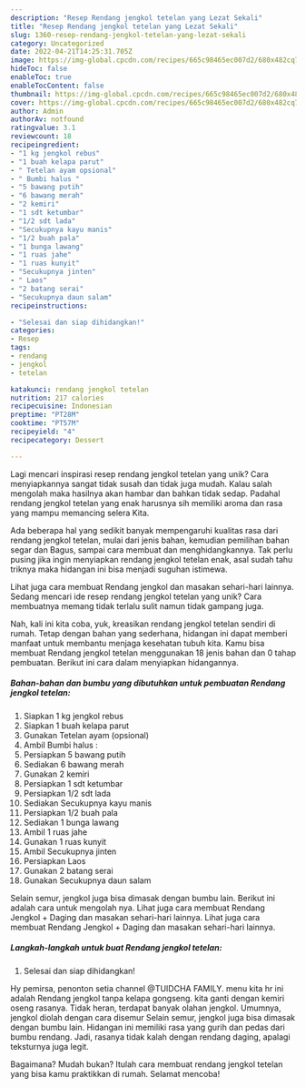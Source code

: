 ```yaml
---
description: "Resep Rendang jengkol tetelan yang Lezat Sekali"
title: "Resep Rendang jengkol tetelan yang Lezat Sekali"
slug: 1360-resep-rendang-jengkol-tetelan-yang-lezat-sekali
category: Uncategorized
date: 2022-04-21T14:25:31.705Z
image: https://img-global.cpcdn.com/recipes/665c98465ec007d2/680x482cq70/rendang-jengkol-tetelan-foto-resep-utama.jpg
hideToc: false
enableToc: true
enableTocContent: false
thumbnail: https://img-global.cpcdn.com/recipes/665c98465ec007d2/680x482cq70/rendang-jengkol-tetelan-foto-resep-utama.jpg
cover: https://img-global.cpcdn.com/recipes/665c98465ec007d2/680x482cq70/rendang-jengkol-tetelan-foto-resep-utama.jpg
author: Admin
authorAv: notfound
ratingvalue: 3.1
reviewcount: 18
recipeingredient:
- "1 kg jengkol rebus"
- "1 buah kelapa parut"
- " Tetelan ayam opsional"
- " Bumbi halus "
- "5 bawang putih"
- "6 bawang merah"
- "2 kemiri"
- "1 sdt ketumbar"
- "1/2 sdt lada"
- "Secukupnya kayu manis"
- "1/2 buah pala"
- "1 bunga lawang"
- "1 ruas jahe"
- "1 ruas kunyit"
- "Secukupnya jinten"
- " Laos"
- "2 batang serai"
- "Secukupnya daun salam"
recipeinstructions:

- "Selesai dan siap dihidangkan!"
categories:
- Resep
tags:
- rendang
- jengkol
- tetelan

katakunci: rendang jengkol tetelan 
nutrition: 217 calories
recipecuisine: Indonesian
preptime: "PT28M"
cooktime: "PT57M"
recipeyield: "4"
recipecategory: Dessert

---
```





Lagi mencari inspirasi resep rendang jengkol tetelan yang unik? Cara menyiapkannya sangat tidak susah dan tidak juga mudah. Kalau salah mengolah maka hasilnya akan hambar dan bahkan tidak sedap. Padahal rendang jengkol tetelan yang enak harusnya sih memiliki aroma dan rasa yang mampu memancing selera Kita.





Ada beberapa hal yang sedikit banyak mempengaruhi kualitas rasa dari rendang jengkol tetelan, mulai dari jenis bahan, kemudian pemilihan bahan segar dan Bagus, sampai cara membuat dan menghidangkannya. Tak perlu pusing jika ingin menyiapkan rendang jengkol tetelan enak,      asal sudah tahu triknya maka hidangan ini bisa menjadi suguhan istimewa.














Lihat juga cara membuat Rendang jengkol dan masakan sehari-hari lainnya. Sedang mencari ide resep rendang jengkol tetelan yang unik? Cara membuatnya memang tidak terlalu sulit namun tidak gampang juga.






Nah, kali ini kita coba, yuk, kreasikan rendang jengkol tetelan sendiri di rumah. Tetap dengan bahan yang sederhana, hidangan ini dapat memberi manfaat untuk membantu menjaga kesehatan tubuh kita. Kamu bisa membuat Rendang jengkol tetelan menggunakan 18 jenis bahan dan 0 tahap pembuatan. Berikut ini cara dalam menyiapkan hidangannya.

<!--inarticleads1-->

##### Bahan-bahan dan bumbu yang dibutuhkan untuk pembuatan Rendang jengkol tetelan:

1. Siapkan 1 kg jengkol rebus
1. Siapkan 1 buah kelapa parut
1. Gunakan  Tetelan ayam (opsional)
1. Ambil  Bumbi halus :
1. Persiapkan 5 bawang putih
1. Sediakan 6 bawang merah
1. Gunakan 2 kemiri
1. Persiapkan 1 sdt ketumbar
1. Persiapkan 1/2 sdt lada
1. Sediakan Secukupnya kayu manis
1. Persiapkan 1/2 buah pala
1. Sediakan 1 bunga lawang
1. Ambil 1 ruas jahe
1. Gunakan 1 ruas kunyit
1. Ambil Secukupnya jinten
1. Persiapkan  Laos
1. Gunakan 2 batang serai
1. Gunakan Secukupnya daun salam


Selain semur, jengkol juga bisa dimasak dengan bumbu lain. Berikut ini adalah cara untuk mengolah nya. Lihat juga cara membuat Rendang Jengkol + Daging dan masakan sehari-hari lainnya. Lihat juga cara membuat Rendang Jengkol + Daging dan masakan sehari-hari lainnya. 

<!--inarticleads2-->

##### Langkah-langkah untuk buat Rendang jengkol tetelan:


1. Selesai dan siap dihidangkan!

Hy pemirsa, penonton setia channel @TUIDCHA FAMILY. menu kita hr ini adalah Rendang jengkol tanpa kelapa gongseng. kita ganti dengan kemiri oseng rasanya. Tidak heran, terdapat banyak olahan jengkol. Umumnya, jengkol diolah dengan cara disemur Selain semur, jengkol juga bisa dimasak dengan bumbu lain. Hidangan ini memiliki rasa yang gurih dan pedas dari bumbu rendang. Jadi, rasanya tidak kalah dengan rendang daging, apalagi teksturnya juga legit. 

Bagaimana? Mudah bukan? Itulah cara membuat rendang jengkol tetelan yang bisa kamu praktikkan di rumah. Selamat mencoba!
